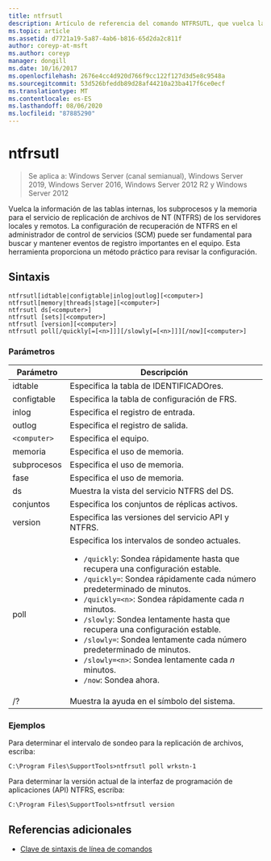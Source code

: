 ```yaml
---
title: ntfrsutl
description: Artículo de referencia del comando NTFRSUTL, que vuelca las tablas internas, el subproceso y la información de memoria para el servicio de replicación de archivos de NT (NTFRS).
ms.topic: article
ms.assetid: d7721a19-5a87-4ab6-b816-65d2da2c811f
author: coreyp-at-msft
ms.author: coreyp
manager: dongill
ms.date: 10/16/2017
ms.openlocfilehash: 2676e4cc4d920d766f9cc122f127d3d5e8c9548a
ms.sourcegitcommit: 53d526bfeddb89d28af44210a23ba417f6ce0ecf
ms.translationtype: MT
ms.contentlocale: es-ES
ms.lasthandoff: 08/06/2020
ms.locfileid: "87885290"
---
```

# <a name="ntfrsutl"></a>ntfrsutl

> Se aplica a: Windows Server (canal semianual), Windows Server 2019, Windows Server 2016, Windows Server 2012 R2 y Windows Server 2012

Vuelca la información de las tablas internas, los subprocesos y la memoria para el servicio de replicación de archivos de NT (NTFRS) de los servidores locales y remotos. La configuración de recuperación de NTFRS en el administrador de control de servicios (SCM) puede ser fundamental para buscar y mantener eventos de registro importantes en el equipo. Esta herramienta proporciona un método práctico para revisar la configuración.

## <a name="syntax"></a>Sintaxis

```
ntfrsutl[idtable|configtable|inlog|outlog][<computer>]
ntfrsutl[memory|threads|stage][<computer>]
ntfrsutl ds[<computer>]
ntfrsutl [sets][<computer>]
ntfrsutl [version][<computer>]
ntfrsutl poll[/quickly[=[<n>]]][/slowly[=[<n>]]][/now][<computer>]
```

### <a name="parameters"></a>Parámetros

| Parámetro | Descripción |
| --------- | ----------- |
| idtable | Especifica la tabla de IDENTIFICADOres. |
| configtable | Especifica la tabla de configuración de FRS. |
| inlog | Especifica el registro de entrada. |
| outlog | Especifica el registro de salida. |
| `<computer>` | Especifica el equipo. |
| memoria | Especifica el uso de memoria. |
| subprocesos | Especifica el uso de memoria. |
| fase | Especifica el uso de memoria. |
| ds | Muestra la vista del servicio NTFRS del DS. |
| conjuntos | Especifica los conjuntos de réplicas activos. |
| version | Especifica las versiones del servicio API y NTFRS. |
| poll | Especifica los intervalos de sondeo actuales.<ul><li>`/quickly`: Sondea rápidamente hasta que recupera una configuración estable.</li><li>`/quickly=`: Sondea rápidamente cada número predeterminado de minutos.</li><li>`/quickly=<n>`: Sondea rápidamente cada *n* minutos.</li><li>`/slowly`: Sondea lentamente hasta que recupera una configuración estable.</li><li>`/slowly=`: Sondea lentamente cada número predeterminado de minutos.</li><li>`/slowly=<n>`: Sondea lentamente cada *n* minutos.</li><li>`/now`: Sondea ahora.</li></ul>|
| /? | Muestra la ayuda en el símbolo del sistema. |

### <a name="examples"></a>Ejemplos

Para determinar el intervalo de sondeo para la replicación de archivos, escriba:

```
C:\Program Files\SupportTools>ntfrsutl poll wrkstn-1
```

Para determinar la versión actual de la interfaz de programación de aplicaciones (API) NTFRS, escriba:

```
C:\Program Files\SupportTools>ntfrsutl version
```

## <a name="additional-references"></a>Referencias adicionales

- [Clave de sintaxis de línea de comandos](command-line-syntax-key.md)
